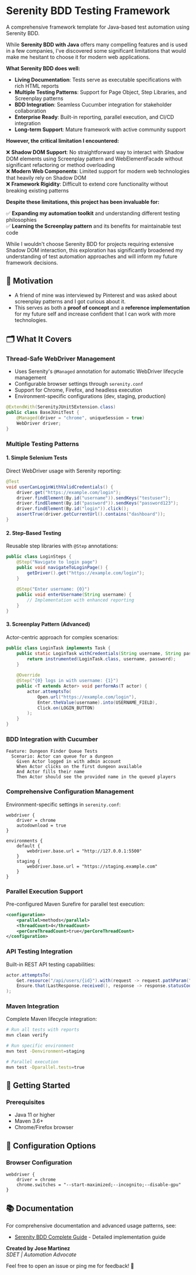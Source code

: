 # Serenity BDD Testing Framework

A comprehensive framework template for Java-based test automation using Serenity BDD.

While **Serenity BDD with Java** offers many compelling features and is used in a few companies, 
 I've discovered some significant limitations that would make me hesitant to choose it for modern web applications.

**What Serenity BDD does well:**

- **Living Documentation**: Tests serve as executable specifications with rich HTML reports
- **Multiple Testing Patterns**: Support for Page Object, Step Libraries, and Screenplay patterns
- **BDD Integration**: Seamless Cucumber integration for stakeholder collaboration
- **Enterprise Ready**: Built-in reporting, parallel execution, and CI/CD integration
- **Long-term Support**: Mature framework with active community support

**However, the critical limitation I encountered:**

❌ **Shadow DOM Support**: No straightforward way to interact with Shadow DOM elements using Screenplay pattern and WebElementFacade without significant refactoring or method overloading  
❌ **Modern Web Components**: Limited support for modern web technologies that heavily rely on Shadow DOM  
❌ **Framework Rigidity**: Difficult to extend core functionality without breaking existing patterns  

**Despite these limitations, this project has been invaluable for:**

✅ **Expanding my automation toolkit** and understanding different testing philosophies  
✅ **Learning the Screenplay pattern** and its benefits for maintainable test code  

While I wouldn't choose Serenity BDD for projects requiring extensive Shadow DOM interaction, this exploration has significantly broadened my understanding of test automation approaches and will inform my future framework decisions.

## 🎯 Motivation

- A friend of mine was interviewed by Pinterest and was asked about screenplay patterns and I got curious about it. 
- This serves as both a **proof of concept** and a **reference implementation** for my future self and increase confident that I can work with more technologies. 

## 🗂 What It Covers

### **Thread-Safe WebDriver Management**
- Uses Serenity's `@Managed` annotation for automatic WebDriver lifecycle management
- Configurable browser settings through `serenity.conf`
- Support for Chrome, Firefox, and headless execution
- Environment-specific configurations (dev, staging, production)

```java
@ExtendWith(SerenityJUnit5Extension.class)
public class BaseJUnitTest {
    @Managed(driver = "chrome", uniqueSession = true)
    WebDriver driver;
}
```

### **Multiple Testing Patterns**

#### **1. Simple Selenium Tests**
Direct WebDriver usage with Serenity reporting:
```java
@Test
void userCanLoginWithValidCredentials() {
    driver.get("https://example.com/login");
    driver.findElement(By.id("username")).sendKeys("testuser");
    driver.findElement(By.id("password")).sendKeys("password123");
    driver.findElement(By.id("login")).click();
    assertTrue(driver.getCurrentUrl().contains("dashboard"));
}
```

#### **2. Step-Based Testing**
Reusable step libraries with `@Step` annotations:
```java
public class LoginSteps {
    @Step("Navigate to login page")
    public void navigateToLoginPage() {
        getDriver().get("https://example.com/login");
    }
    
    @Step("Enter username: {0}")
    public void enterUsername(String username) {
        // Implementation with enhanced reporting
    }
}
```

#### **3. Screenplay Pattern (Advanced)**
Actor-centric approach for complex scenarios:
```java
public class LoginTask implements Task {
    public static LoginTask withCredentials(String username, String password) {
        return instrumented(LoginTask.class, username, password);
    }
    
    @Override
    @Step("{0} logs in with username: {1}")
    public <T extends Actor> void performAs(T actor) {
        actor.attemptsTo(
            Open.url("https://example.com/login"),
            Enter.theValue(username).into(USERNAME_FIELD),
            Click.on(LOGIN_BUTTON)
        );
    }
}
```

### **BDD Integration with Cucumber**
```gherkin
Feature: Dungeon Finder Queue Tests
  Scenario: Actor can queue for a dungeon
    Given Actor logged in with admin account
    When Actor clicks on the first dungeon available
    And Actor fills their name
    Then Actor should see the provided name in the queued players
```

### **Comprehensive Configuration Management**
Environment-specific settings in `serenity.conf`:
```hocon
webdriver {
    driver = chrome
    autodownload = true
}

environments {
    default {
        webdriver.base.url = "http://127.0.0.1:5500"
    }
    staging {
        webdriver.base.url = "https://staging.example.com"
    }
}
```

### **Parallel Execution Support**
Pre-configured Maven Surefire for parallel test execution:
```xml
<configuration>
    <parallel>methods</parallel>
    <threadCount>4</threadCount>
    <perCoreThreadCount>true</perCoreThreadCount>
</configuration>
```

### **API Testing Integration**
Built-in REST API testing capabilities:
```java
actor.attemptsTo(
    Get.resource("/api/users/{id}").with(request -> request.pathParam("id", userId)),
    Ensure.that(LastResponse.received(), response -> response.statusCode(200))
);
```

### **Maven Integration**
Complete Maven lifecycle integration:
```bash
# Run all tests with reports
mvn clean verify

# Run specific environment
mvn test -Denvironment=staging

# Parallel execution
mvn test -Dparallel.tests=true
```

## 🚀 Getting Started

### **Prerequisites**
- Java 11 or higher
- Maven 3.6+
- Chrome/Firefox browser

## 🔧 Configuration Options

### **Browser Configuration**
```hocon
webdriver {
    driver = chrome
    chrome.switches = "--start-maximized;--incognito;--disable-gpu"
}
```

## 📚 Documentation

For comprehensive documentation and advanced usage patterns, see:
- [Serenity BDD Complete Guide](Serenity_BDD_Complete_Guide.md) - Detailed implementation guide

**Created by Jose Martinez**  
*SDET | Automation Advocate*

Feel free to open an issue or ping me for feedback! 🚀 
